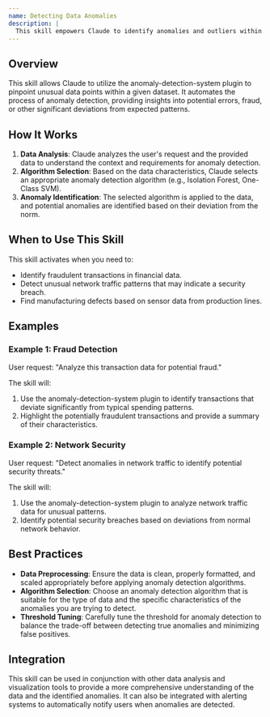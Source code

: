 ```yaml
---
name: Detecting Data Anomalies
description: |
  This skill empowers Claude to identify anomalies and outliers within datasets. It leverages the anomaly-detection-system plugin to analyze data, apply appropriate machine learning algorithms, and highlight unusual data points. Use this skill when the user requests anomaly detection, outlier analysis, or identification of unusual patterns in data. Trigger this skill when the user mentions "anomaly detection," "outlier analysis," "unusual data," or requests insights into data irregularities.
---
```


## Overview

This skill allows Claude to utilize the anomaly-detection-system plugin to pinpoint unusual data points within a given dataset. It automates the process of anomaly detection, providing insights into potential errors, fraud, or other significant deviations from expected patterns.

## How It Works

1. **Data Analysis**: Claude analyzes the user's request and the provided data to understand the context and requirements for anomaly detection.
2. **Algorithm Selection**: Based on the data characteristics, Claude selects an appropriate anomaly detection algorithm (e.g., Isolation Forest, One-Class SVM).
3. **Anomaly Identification**: The selected algorithm is applied to the data, and potential anomalies are identified based on their deviation from the norm.

## When to Use This Skill

This skill activates when you need to:
- Identify fraudulent transactions in financial data.
- Detect unusual network traffic patterns that may indicate a security breach.
- Find manufacturing defects based on sensor data from production lines.

## Examples

### Example 1: Fraud Detection

User request: "Analyze this transaction data for potential fraud."

The skill will:
1. Use the anomaly-detection-system plugin to identify transactions that deviate significantly from typical spending patterns.
2. Highlight the potentially fraudulent transactions and provide a summary of their characteristics.

### Example 2: Network Security

User request: "Detect anomalies in network traffic to identify potential security threats."

The skill will:
1. Use the anomaly-detection-system plugin to analyze network traffic data for unusual patterns.
2. Identify potential security breaches based on deviations from normal network behavior.

## Best Practices

- **Data Preprocessing**: Ensure the data is clean, properly formatted, and scaled appropriately before applying anomaly detection algorithms.
- **Algorithm Selection**: Choose an anomaly detection algorithm that is suitable for the type of data and the specific characteristics of the anomalies you are trying to detect.
- **Threshold Tuning**: Carefully tune the threshold for anomaly detection to balance the trade-off between detecting true anomalies and minimizing false positives.

## Integration

This skill can be used in conjunction with other data analysis and visualization tools to provide a more comprehensive understanding of the data and the identified anomalies. It can also be integrated with alerting systems to automatically notify users when anomalies are detected.
